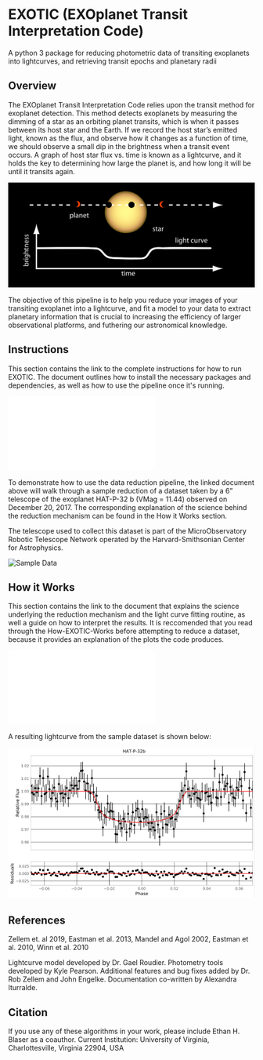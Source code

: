 # EXOTIC (EXOplanet Transit Interpretation Code)
A python 3 package for reducing photometric data of transiting exoplanets into lightcurves, and retrieving transit epochs and planetary radii

## Overview
The EXOplanet Transit Interpretation Code relies upon the transit method for exoplanet detection. This method detects exoplanets by measuring the dimming of a star as an orbiting planet transits, which is when it passes between its host star and the Earth. If we record the host star’s emitted light, known as the flux, and observe how it changes as a function of time, we should observe a small dip in the brightness when a transit event occurs. A graph of host star flux vs. time is known as a lightcurve, and it holds the key to determining how large the planet is, and how long it will be until it transits again.

![](figures/transitsimple.jpg)

The objective of this pipeline is to help you reduce your images of your transiting exoplanet into a lightcurve, and fit a model to your data to extract planetary information that is crucial to increasing the efficiency of larger observational platforms, and futhering our astronomical knowledge.

## Instructions
This section contains the link to the complete instructions for how to run EXOTIC. The document outlines how to install the necessary packages and dependencies, as well as how to use the pipeline once it's running. 

![EXOTIC Instructions](Documentation/EXOTIC-Instructions.pdf)

To demonstrate how to use the data reduction pipeline, the linked document above will walk through a sample reduction of a dataset taken by a 6” telescope of the exoplanet HAT-P-32 b (VMag = 11.44) observed on December 20, 2017. The corresponding explanation of the science behind the reduction mechanism can be found in the How it Works section. 

The telescope used to collect this dataset is part of the MicroObservatory Robotic Telescope Network operated by the Harvard-Smithsonian Center for Astrophysics.

![Sample Data](Sample-Data)

## How it Works

This section contains the link to the document that explains the science underlying the reduction mechanism and the light curve fitting routine, as well a guide on how to interpret the results. It is reccomended that you read through the How-EXOTIC-Works before attempting to reduce a dataset, because it provides an explanation of the plots the code produces.

![How EXOTIC Works](Documentation/How-EXOTIC-Works.pdf)


A resulting lightcurve from the sample dataset is shown below:

![](figures/HAT-P-32bExample.png)


## References
Zellem et. al 2019, Eastman et al. 2013, Mandel and Agol 2002, Eastman et al. 2010, Winn et al. 2010

Lightcurve model developed by Dr. Gael Roudier.
Photometry tools developed by Kyle Pearson.
Additional features and bug fixes added by Dr. Rob Zellem and John Engelke.
Documentation co-written by Alexandra Iturralde.


## Citation
If you use any of these algorithms in your work, please include Ethan H. Blaser as a coauthor. Current Institution: University of Virginia, Charlottesville, Virginia 22904, USA